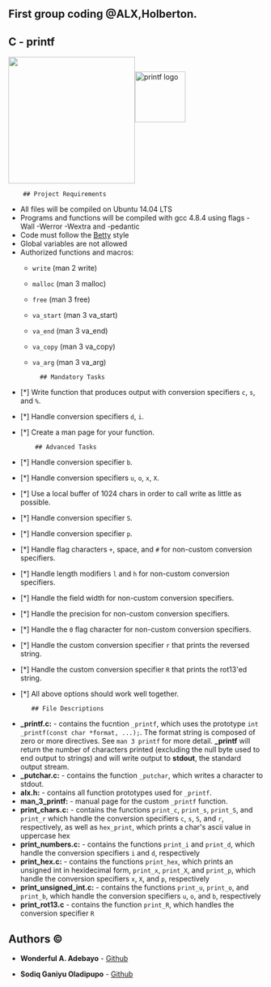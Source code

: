 ## First group coding @ALX,Holberton.
## C - printf

<p align="left"><img width="250" src="https://media.giphy.com/media/3oEdv1vkhqxcynkB5C/giphy.gif" align="center"><img width="100"src="https://media.giphy.com/media/DLz5I4BGyRSOlbSC3o/giphy.gif"alt="printf logo"></a></p>

        ## Project Requirements
* All files will be compiled on Ubuntu 14.04 LTS
* Programs and functions will be compiled with gcc 4.8.4 using flags -Wall -Werror -Wextra and -pedantic
* Code must follow the [Betty](https://github.com/holbertonschool/Betty/wiki) style
* Global variables are not allowed
* Authorized functions and macros:
  * ```write``` (man 2 write)
  * ```malloc``` (man 3 malloc)
  * ```free``` (man 3 free)
  * ```va_start``` (man 3 va_start)
  * ```va_end``` (man 3 va_end)
  * ```va_copy``` (man 3 va_copy)
  * ```va_arg``` (man 3 va_arg)
          
          ## Mandatory Tasks
- [*] Write function that produces output with conversion specifiers ```c```, ```s```, and ```%```.
- [*] Handle conversion specifiers ```d```, ```i```.
- [*] Create a man page for your function.
          
          ## Advanced Tasks
- [*] Handle conversion specifier ```b```.
- [*] Handle conversion specifiers ```u```, ```o```, ```x```, ```X```.
- [*] Use a local buffer of 1024 chars in order to call write as little as possible.
- [*] Handle conversion specifier ```S```.
- [*] Handle conversion specifier ```p```.
- [*] Handle flag characters ```+```, space, and ```#``` for non-custom conversion specifiers.
- [*] Handle length modifiers ```l``` and ```h``` for non-custom conversion specifiers.
- [*] Handle the field width for non-custom conversion specifiers.
- [*] Handle the precision for non-custom conversion specifiers.
- [*] Handle the ```0``` flag character for non-custom conversion specifiers.
- [*] Handle the custom conversion specifier ```r``` that prints the reversed string.
- [*] Handle the custom conversion specifier ```R``` that prints the rot13'ed string.
- [*] All above options should work well together.

         ## File Descriptions
* **_printf.c:** - contains the  fucntion ```_printf```, which uses the prototype ```int _printf(const char *format, ...);```. The format string is composed of zero or more directives. See ```man 3 printf``` for more detail. **_printf** will return the number of characters printed (excluding the null byte used to end output to strings) and will write output to **stdout**, the standard output stream.
* **_putchar.c:** - contains the function ```_putchar```, which writes a character to stdout.
* **alx.h:** - contains all function prototypes used for ```_printf```.
* **man_3_printf:** - manual page for the custom ```_printf``` function.
* **print_chars.c:** - contains the functions ```print_c```, ```print_s```, ```print_S```, and ```print_r``` which handle the conversion specifiers ```c```, ```s```, ```S```, and ```r```, respectively, as well as ```hex_print```, which prints a char's ascii value in uppercase hex
* **print_numbers.c:** - contains the functions ```print_i``` and ```print_d```, which handle the conversion specifiers ```i``` and ```d```, respectively
* **print_hex.c:** - contains the functions ```print_hex```, which prints an unsigned int in hexidecimal form, ```print_x```, ```print_X```, and ```print_p```, which handle the conversion specifiers ```x```, ```X```, and ```p```, respectively
* **print_unsigned_int.c:** - contains the functions ```print_u```, ```print_o```, and ```print_b```, which handle the conversion specifiers ```u```, ```o```, and ```b```, respectively
* **print_rot13.c** - contains the function ```print_R```, which handles the conversion specifier ```R```

## Authors :copyright:

* **Wonderful A. Adebayo** - [Github](https://github.com/beardbreadman)

* **Sodiq Ganiyu Oladipupo** - [Github](https://github.com/Sodman007)
